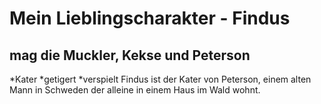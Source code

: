 # Mein Lieblingscharakter - Findus
## mag die Muckler, Kekse und Peterson
*Kater
*getigert
*verspielt
Findus ist der Kater von Peterson, einem alten Mann in Schweden der alleine in einem Haus im Wald wohnt.
